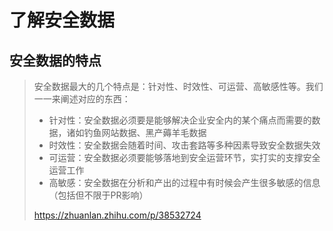 # 了解安全数据

## 安全数据的特点

>   安全数据最大的几个特点是：针对性、时效性、可运营、高敏感性等。我们一一来阐述对应的东西：
>
>   -   针对性：安全数据必须要是能够解决企业安全内的某个痛点而需要的数据，诸如钓鱼网站数据、黑产薅羊毛数据
>   -   时效性：安全数据会随着时间、攻击套路等多种因素导致安全数据失效
>   -   可运营：安全数据必须要能够落地到安全运营环节，实打实的支撑安全运营工作
>   -   高敏感：安全数据在分析和产出的过程中有时候会产生很多敏感的信息（包括但不限于PR影响）
>
>   https://zhuanlan.zhihu.com/p/38532724



